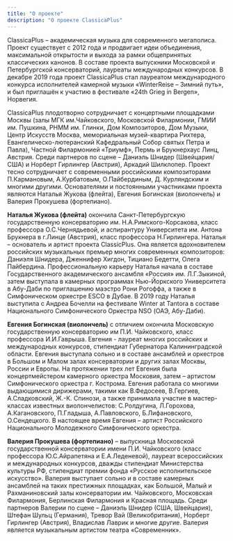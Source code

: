 ```yaml
---
title: "О проекте"
description: "О проекте ClassicaPlus"
---
```

ClassicaPlus – академическая музыка для современного мегаполиса. Проект существует с 2012 года и продвигает идеи объединения, максимальной открытости и выхода за рамки общепринятых классических канонов. В составе проекта выпускники Московской и Петербургской консерваторий, лауреаты международных конкурсов. В декабре 2019 года проект ClassicaPlus стал лауреатом международного конкурса исполнителей камерной музыки «WinterReise – Зимний путь», и был приглашён к участию в фестивале «24th Grieg in Bergen», Норвегия.

ClassicaPlus плодотворно сотрудничает с концертными площадками Москвы (залы МГК им.Чайковского, Московской Филармонии, ГМИИ им. Пушкина, РНММ им. Глинки, Дом Композиторов, Дом Музыки, Центр Искусств Москва, мемориальная музей-квартира Рихтера, Евангелическо-лютеранский Кафедральный Собор святых Петра и Павла), Частной Филармонией «Триумф», Пермь и Брукнерхаус Линц, Австрия. Среди партнеров по сцене – Даниэль Шнидер (Швейцария/США) и Норберт Гирлингер (Австрия), Аркадий Шилклопер. Проект тесно сотрудничает с современными российскими композиторами П.Кармановым, А.Курбатовым, О.Пайбердиным, Д. Курляндским и многими другими. Основателями и постоянными участниками проекта являются Наталья Жукова (флейта), Евгения Богинская (виолончель) и Валерия Прокушева (фортепиано).

**Наталья Жукова (флейта)** окончила Санкт-Петербургскую государственную консерваторию им. Н.А.Римского-Корсакова, класс профессора О.С.Чернядьевой, и аспирантуру Университета им. Антона Брукнера в г.Линце (Австрия), класс профессора Н.Гирлингера. Наталья – основатель и артист проекта ClassicPlus. Она является вдохновителем российских музыкальных премьер многих современных композиторов: Даниэля Шнидера, Дженнифер Хигдон, Тициано Бедетти, Олега Пайбердина. Профессиональную карьеру Наталья начала в составе Государственного академического ансамбля «Россия» им. Л.Г.Зыкиной, затем выступала в камерных программах Нью-Йоркского Университета в Абу-Даби по приглашению маэстро Рони Рогоффа, а также в Симфоническом оркестре ESCO в Дубае. В 2019 году Наталья выступила с Андреа Бочелли на фестивале Winter at Tantora в составе Национального Симфонического Оркестра NSO (ОАЭ, Абу-Даби).

**Евгения Богинская (виолончель)** с отличием окончила Московскую государственную консерваторию им П.И. Чайковского, класс профессора И.И.Гаврыша. Евгения - лауреат многих российских и международных конкурсов, стипендиат Губернатора Калининградской области. Евгения выступала сольно и в составе ансамблей и оркестров в Большом и Малом залах консерватории и других залах Москвы, России и Европы. На протяжении трех лет Евгения была концертмейстером камерного оркестра Московия, затем – артистом Симфонического оркестра г. Кострома. Евгения работала со многими выдающимися дирижерами, такими как В.Федосеев, В.Гергиев, А.Сладковский, Ж.-К. Спинози, а также принимала участие в мастер-классах известных виолончелистов: С.Ролдугина, Л.Горохова, А.Кагановского, П.Гладыша, А.Павловского, Б.Лифановского, О.Сендецкого. В настоящее время Евгения – артист Российского Национального Молодежного Симфонического оркестра.

**Валерия Прокушева (фортепиано)** – выпускница Московской государственной консерватории имени П.И. Чайковского (класс профессора Ю.С.Айрапетяна и Е.А.Леденевой), лауреат всероссийских и международных конкурсов, дважды стипендиат Министерства культуры РФ, стипендиат премии фонда «Русское исполнительское искусство». Валерия выступает сольно и в составе камерных ансамблей на таких престижных площадках, как Большой, Малый и Рахманиновский залы консерватории им. Чайковского, Московская Филармония, Берлинская Филармония и Красная площадь. Среди партнеров Валерии по сцене – Даниэль Шнидер (США, Швейцария), Штефан Шульц (Германия), Тревор Вай (Великобритания), Норберт Гирлингер (Австрия), Владислав Лаврик и многие другие. Валерия является музыкальным артистом театра «Современник».